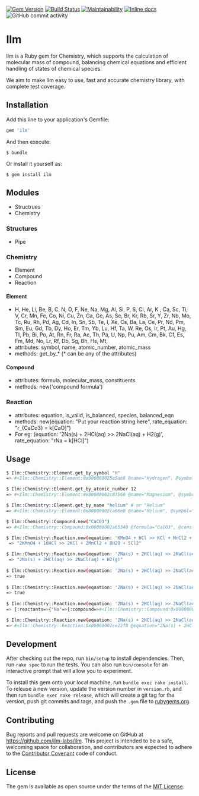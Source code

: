 [![Gem Version](https://badge.fury.io/rb/ilm.svg)](https://badge.fury.io/rb/ilm)
[![Build Status](https://www.travis-ci.com/ilm-labs/ilm.svg?branch=master)](https://www.travis-ci.com/ilm-labs/ilm)
[![Maintainability](https://api.codeclimate.com/v1/badges/4cac0f749ff28696470b/maintainability)](https://codeclimate.com/github/ilm-labs/ilm/maintainability)
[![Inline docs](http://inch-ci.org/github/ilm-labs/ilm.svg?branch=master)](http://inch-ci.org/github/ilm-labs/ilm)
![GitHub commit activity](https://img.shields.io/github/commit-activity/m/ilm-labs/ilm.svg?style=plastic)

# Ilm
Ilm is a Ruby gem for Chemistry, which supports the calculation of molecular mass of compound, balancing chemical equations and efficient handling of states of chemical species.

We aim to make Ilm easy to use, fast and accurate chemistry library, with complete test coverage.

## Installation

Add this line to your application's Gemfile:

```ruby
gem 'ilm'
```

And then execute:

    $ bundle

Or install it yourself as:

    $ gem install ilm

## Modules

* Structrues
* Chemistry

### Structures
* Pipe

### Chemistry

* Element
* Compound
* Reaction

#### Element

* H, He, Li, Be, B, C, N, O, F, Ne, Na, Mg, Al, Si, P, S, Cl, Ar, K , Ca, Sc, Ti, V, Cr, Mn, Fe, Co, Ni, Cu, Zn, Ga, Ge, As, Se, Br, Kr, Rb, Sr, Y, Zr, Nb, Mo, Tc, Ru, Rh, Pd, Ag, Cd, In, Sn, Sb, Te, I, Xe, Cs, Ba, La, Ce, Pr, Nd, Pm, Sm, Eu, Gd, Tb, Dy, Ho, Er, Tm, Yb, Lu, Hf, Ta, W, Re, Os, Ir, Pt, Au, Hg, Tl, Pb, Bi, Po, At, Rn, Fr, Ra, Ac, Th, Pa, U, Np, Pu, Am, Cm, Bk, Cf, Es, Fm, Md, No, Lr, Rf, Db, Sg, Bh, Hs, Mt,
* attributes: symbol, name, atomic_number, atomic_mass
* methods: get_by_* (* can be any of the attributes)

#### Compound

* attributes: formula, molecular_mass, constituents
* methods: new('compound formula')

### Reaction

* attributes: equation, is_valid, is_balanced, species, balanced_eqn
* methods: new(equation: "Put your reaction string here", rate_equation: "r_{CaCo3} = k[CaO]")
* For eg: (equation: '2Na(s) + 2HCl(aq) >> 2NaCl(aq) + H2(g)', rate_equation: "rNa = k[HCl]")

## Usage
```bash
$ Ilm::Chemistry::Element.get_by_symbol "H"
=> #<Ilm::Chemistry::Element:0x000000025e5ab8 @name="Hydrogen", @symbol="H", @atomic_number=1, @atomic_mass=#<Unitwise::Measurement value=1.0079 unit=u>>

$ Ilm::Chemistry::Element.get_by_atomic_number 12
=> #<Ilm::Chemistry::Element:0x00000002c87560 @name="Magnesium", @symbol="Mg", @atomic_number=12, @atomic_mass=#<Unitwise::Measurement value=24.305 unit=u>>

$ Ilm::Chemistry::Element.get_by_name "helium" # or "Helium"
=> #<Ilm::Chemistry::Element:0x00000002ca66e0 @name="Helium", @symbol="He", @atomic_number=2, @atomic_mass=#<Unitwise::Measurement value=4.002602 unit=u>>

$ Ilm::Chemistry::Compound.new("CaCO3")
=> #<Ilm::Chemistry::Compound:0x00000002a65340 @formula="CaCO3", @constituents={"Ca"=>{:element=>#<Ilm::Chemistry::Element:0x00000002c805a8 @name="Calcium", @symbol="Ca", @atomic_number=20, @atomic_mass=#<Unitwise::Measurement value=40.078 unit=u>>, :atom_count=>1}, "C"=>{:element=>#<Ilm::Chemistry::Element:0x00000002c8f6e8 @name="Carbon", @symbol="C", @atomic_number=6, @atomic_mass=#<Unitwise::Measurement value=12.0107 unit=u>>, :atom_count=>1}, "O"=>{:element=>#<Ilm::Chemistry::Element:0x00000002c8dc30 @name="Oxygen", @symbol="O", @atomic_number=8, @atomic_mass=#<Unitwise::Measurement value=15.9996 unit=u>>, :atom_count=>3}}, @molecular_mass=#<Unitwise::Measurement value=100.0875 unit=u>>

$ Ilm::Chemistry::Reaction.new(equation: 'KMnO4 + HCl >> KCl + MnCl2 + H2O + Cl2').balanced_eqn
 => "2KMnO4 + 16HCl >> 2KCl + 2MnCl2 + 8H2O + 5Cl2"

$ Ilm::Chemistry::Reaction.new(equation: '2Na(s) + 2HCl(aq) >> 2NaCl(aq) + H2(g)').equation
 => "2Na(s) + 2HCl(aq) >> 2NaCl(aq) + H2(g)" 
 
$ Ilm::Chemistry::Reaction.new(equation: '2Na(s) + 2HCl(aq) >> 2NaCl(aq) + H2(g)').is_valid
=> true 
 
$ Ilm::Chemistry::Reaction.new(equation: '2Na(s) + 2HCl(aq) >> 2NaCl(aq) + H2(g)').is_balanced
=> true 
 
$ Ilm::Chemistry::Reaction.new(equation: '2Na(s) + 2HCl(aq) >> 2NaCl(aq) + H2(g)').species
=> {:reactants=>{"Na"=>{:compound=>#<Ilm::Chemistry::Compound:0x00000002ca6910 @formula="Na", @constituents={"Na"=>{:element=>#<Ilm::Chemistry::Element:0x00000002c88e10 @name="Sodium", @symbol="Na", @atomic_number=11, @atomic_mass=#<Unitwise::Measurement value=22.9897 unit=u>>, :atom_count=>1}}, @molecular_mass=#<Unitwise::Measurement value=22.9897 unit=u>>, :stoichiometry=>2, :state=>"solid"}, "HCl"=>{:compound=>#<Ilm::Chemistry::Compound:0x00000002c90ed0 @formula="HCl", @constituents={"H"=>{:element=>#<Ilm::Chemistry::Element:0x000000025e5ab8 @name="Hydrogen", @symbol="H", @atomic_number=1, @atomic_mass=#<Unitwise::Measurement value=1.0079 unit=u>>, :atom_count=>1}, "Cl"=>{:element=>#<Ilm::Chemistry::Element:0x00000002c82c90 @name="Chlorine", @symbol="Cl", @atomic_number=17, @atomic_mass=#<Unitwise::Measurement value=35.453 unit=u>>, :atom_count=>1}}, @molecular_mass=#<Unitwise::Measurement value=36.4609 unit=u>>, :stoichiometry=>2, :state=>"aqueous"}}, :products=>{"NaCl"=>{:compound=>#<Ilm::Chemistry::Compound:0x00000002c73bf0 @formula="NaCl", @constituents={"Na"=>{:element=>#<Ilm::Chemistry::Element:0x00000002c88e10 @name="Sodium", @symbol="Na", @atomic_number=11, @atomic_mass=#<Unitwise::Measurement value=22.9897 unit=u>>, :atom_count=>1}, "Cl"=>{:element=>#<Ilm::Chemistry::Element:0x00000002c82c90 @name="Chlorine", @symbol="Cl", @atomic_number=17, @atomic_mass=#<Unitwise::Measurement value=35.453 unit=u>>, :atom_count=>1}}, @molecular_mass=#<Unitwise::Measurement value=58.4427 unit=u>>, :stoichiometry=>2, :state=>"aqueous"}, "H2"=>{:compound=>#<Ilm::Chemistry::Compound:0x00000002c34180 @formula="H2", @constituents={"H"=>{:element=>#<Ilm::Chemistry::Element:0x000000025e5ab8 @name="Hydrogen", @symbol="H", @atomic_number=1, @atomic_mass=#<Unitwise::Measurement value=1.0079 unit=u>>, :atom_count=>2}}, @molecular_mass=#<Unitwise::Measurement value=2.0158 unit=u>>, :stoichiometry=>1, :state=>"gaseous"}}}

$ Ilm::Chemistry::Reaction.new(equation: '2Na(s) + 2HCl(aq) >> 2NaCl(aq) + H2(g)')
=> #<Ilm::Chemistry::Reaction:0x00000002ce22f8 @equation="2Na(s) + 2HCl(aq) >> 2NaCl(aq) + H2(g)", @species={:reactants=>{"Na"=>{:compound=>#<Ilm::Chemistry::Compound:0x00000002ce1d80 @formula="Na", @constituents={"Na"=>{:element=>#<Ilm::Chemistry::Element:0x00000002c88e10 @name="Sodium", @symbol="Na", @atomic_number=11, @atomic_mass=#<Unitwise::Measurement value=22.9897 unit=u>>, :atom_count=>1}}, @molecular_mass=#<Unitwise::Measurement value=22.9897 unit=u>>, :stoichiometry=>2, :state=>"solid"}, "HCl"=>{:compound=>#<Ilm::Chemistry::Compound:0x00000002cabdc0 @formula="HCl", @constituents={"H"=>{:element=>#<Ilm::Chemistry::Element:0x000000025e5ab8 @name="Hydrogen", @symbol="H", @atomic_number=1, @atomic_mass=#<Unitwise::Measurement value=1.0079 unit=u>>, :atom_count=>1}, "Cl"=>{:element=>#<Ilm::Chemistry::Element:0x00000002c82c90 @name="Chlorine", @symbol="Cl", @atomic_number=17, @atomic_mass=#<Unitwise::Measurement value=35.453 unit=u>>, :atom_count=>1}}, @molecular_mass=#<Unitwise::Measurement value=36.4609 unit=u>>, :stoichiometry=>2, :state=>"aqueous"}}, :products=>{"NaCl"=>{:compound=>#<Ilm::Chemistry::Compound:0x00000002c8cda8 @formula="NaCl", @constituents={"Na"=>{:element=>#<Ilm::Chemistry::Element:0x00000002c88e10 @name="Sodium", @symbol="Na", @atomic_number=11, @atomic_mass=#<Unitwise::Measurement value=22.9897 unit=u>>, :atom_count=>1}, "Cl"=>{:element=>#<Ilm::Chemistry::Element:0x00000002c82c90 @name="Chlorine", @symbol="Cl", @atomic_number=17, @atomic_mass=#<Unitwise::Measurement value=35.453 unit=u>>, :atom_count=>1}}, @molecular_mass=#<Unitwise::Measurement value=58.4427 unit=u>>, :stoichiometry=>2, :state=>"aqueous"},"H2"=>{:compound=>#<Ilm::Chemistry::Compound:0x00000002c6f938 @formula="H2", @constituents={"H"=>{:element=>#<Ilm::Chemistry::Element:0x000000025e5ab8 @name="Hydrogen", @symbol="H", @atomic_number=1, @atomic_mass=#<Unitwise::Measurement value=1.0079 unit=u>>, :atom_count=>2}}, @molecular_mass=#<Unitwise::Measurement value=2.0158 unit=u>>, :stoichiometry=>1, :state=>"gaseous"}}}, @is_valid=true, @is_balanced=true> 
```
## Development

After checking out the repo, run `bin/setup` to install dependencies. Then, run `rake spec` to run the tests. You can also run `bin/console` for an interactive prompt that will allow you to experiment.

To install this gem onto your local machine, run `bundle exec rake install`. To release a new version, update the version number in `version.rb`, and then run `bundle exec rake release`, which will create a git tag for the version, push git commits and tags, and push the `.gem` file to [rubygems.org](https://rubygems.org).

## Contributing

Bug reports and pull requests are welcome on GitHub at https://github.com/ilm-labs/ilm. This project is intended to be a safe, welcoming space for collaboration, and contributors are expected to adhere to the [Contributor Covenant](http://contributor-covenant.org) code of conduct.


## License

The gem is available as open source under the terms of the [MIT License](http://opensource.org/licenses/MIT).

